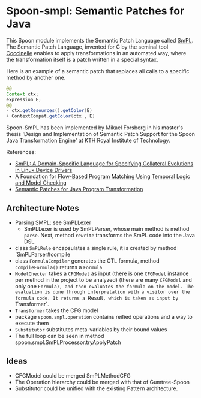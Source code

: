 # Spoon-smpl: Semantic Patches for Java

This Spoon module implements the Semantic Patch Language called [SmPL](https://en.wikipedia.org/wiki/Coccinelle_(software)#Semantic_Patch_Language "Wikipedia entry"). The Semantic Patch Language, invented for C by the seminal tool [Coccinelle](https://github.com/coccinelle/coccinelle) enables to apply transformations in an automated way, where the transformation itself is a patch written in a special syntax.

Here is an example  of a semantic patch that replaces all calls to a specific method by another one.

```java
@@
Context ctx;
expression E;
@@
- ctx.getResources().getColor(E)
+ ContextCompat.getColor(ctx , E)
``` 

Spoon-SmPL has been implemented by Mikael Forsberg in his master's thesis 'Design and Implementation of Semantic Patch Support for the Spoon Java Transformation Engine' at KTH Royal Institute of Technology.

References:
* [SmPL: A Domain-Specific Language for Specifying Collateral Evolutions in Linux Device Drivers](http://coccinelle.lip6.fr/papers/ercim.pdf)
* [A Foundation for Flow-Based Program Matching Using Temporal Logic and Model Checking](http://coccinelle.lip6.fr/papers/popl09.pdf)
* [Semantic Patches for Java Program Transformation](https://drops.dagstuhl.de/opus/volltexte/2019/10814/pdf/LIPIcs-ECOOP-2019-22.pdf)

## Architecture Notes

* Parsing SMPL: see SmPLLexer
    *  SmPLLexer is used by SmPLParser, whose main method is method `parse`. Next, method `rewrite` transforms the SmPL code into the Java DSL.
* class `SmPLRule` encapsulates a single rule, it is created by method `SmPLParser#compile
* class `FormulaCompiler` generates the CTL formula, method `compileFormula()` returns a `Formula`
* `ModelChecker` takes a `CFGModel` as input (there is one `CFGModel` instance per method in the project to be analyzed) (there are many `CFGModel` and only one `Formula), and then evaluates the formula on the model. The evaluation is done through interpretation with a visitor over the formula code. It returns a `Result`, which is taken as input by `Transformer`.
* `Transformer` takes the CFG model
* package `spoon.smpl.operation` contains reified operations and a way to execute them
* `Substitutor` substitutes meta-variables by their bound values
* The full loop can be seen in method spoon.smpl.SmPLProcessor.tryApplyPatch

## Ideas

* CFGModel could be merged SmPLMethodCFG
* The Operation hierarchy could be merged with that of Gumtree-Spoon
* Substitutor could be unified with the existing Pattern architecture. 